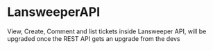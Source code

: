 # LansweeperAPI
View, Create, Comment and list tickets inside Lansweeper API, will be upgraded once the REST API gets an upgrade from the devs
